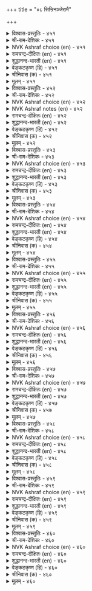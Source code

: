 +++
title = "०८ सिऱ्ऱिनञ्जेरामै"

+++


<details><summary>विश्वास-प्रस्तुतिः - ४५१</summary>

सिऱ्ऱिऩम् अञ्जुम् पॆरुमै सिऱुमैदाऩ्
सुऱ्ऱमाच् चूऴ्न्दु विडुम्। ४५१
</details>

<details><summary>श्री-राम-देशिकः - ४५१</summary>

महान्तो दुष्टसाङ्गत्यात् भीतास्तिष्ठन्ति दूरतः ।  
दुष्टान् बन्धुसमान् कृत्वा नीचास्तुष्यन्ति तैः सह ॥ ४५१॥
</details>

<details><summary>NVK Ashraf choice (en) - ४५१</summary>

०४५१
The great fear the company of the base.
Only the mean take them as kinsmen.
(N.V.K. Ashraf)
</details>

<details><summary>रामचन्द्र-दीक्षितः (en) - ४५१</summary>

451\. ciṟṟiṉam añcum, perumai; ciṟumaitāṉ  
cuṟṟamāc cūḻntuviṭum.

451\. The great dread the company of the ignoble, for the ignoble delight in the company of the mean.  
</details>

<details><summary>शुद्धानन्द-भारती (en) - ४५१</summary>

1\. சிற்றினம் அஞ்சும் பெருமை சிறுமைதான்  
சுற்றமாச் சூழ்ந்து விடும்.  
The ignoble the noble fear  
The mean hold them as kinsmen dear.        451  
</details>

<details><summary>वेङ्कटकृष्ण (हि) - ४५१</summary>

451
ओछों से डरना रहा, उत्तम जन की बान ।  
गले लगाना बन्धु सम, है ओछों की बान ॥
</details>

<details><summary>श्रीनिवास (क) - ४५१</summary>

451. नीचर सहवासक्कॆ अञ्जुवुदु दॊड्डवर गुण; अल्परादवरु मात्र नीचर ऒडनाटदल्लि विचारमाडदॆ तम्मन्नु ऒप्पिसिकॊण्डु बिडुवरु.

</details>

<details><summary>मूलम् - ४५१</summary>

सिऱ्ऱिऩम् अञ्जुम् पॆरुमै सिऱुमैदाऩ्
सुऱ्ऱमाच् चूऴ्न्दु विडुम्। ४५१
</details>

<details><summary>विश्वास-प्रस्तुतिः - ४५२</summary>

निलत्तियल्बाल् नीर्दिरिन् दऱ्ऱागुम् मान्दर्क्कु
इऩत्तियल्ब तागुम् अऱिवु। ४५२
</details>

<details><summary>श्री-राम-देशिकः - ४५२</summary>

भूगतं सलिलं भूमिभेदाद् भिन्नरसं यथा ।  
तथा नरः सङ्गभेदाद् भिन्नभिन्नमतिर्भवेत् ॥ ४५२॥
</details>

<details><summary>NVK Ashraf choice (en) - ४५२</summary>

०४५२
Nature of soil governs the quality of water.
One's wisdom by the nature of company.
(N.V.K. Ashraf)
</details>

<details><summary>NVK Ashraf notes (en) - ४५२</summary>

४५२. Compare with ९५९. Nature of sprout indicates the quality of soil; so does the quality of speech one’s descent. ((N.V.K. Ashraf))
</details>

<details><summary>रामचन्द्र-दीक्षितः (en) - ४५२</summary>

452\. nilattu iyalpāṉ nīr tirintu, aṟṟu ākum;- māntarkku  
‘iṉattu’ iyalpatu ākum, aṟivu.

452\. Water smacks of the soil; The wisdom of man takes the colour of the company he keeps.  
</details>

<details><summary>शुद्धानन्द-भारती (en) - ४५२</summary>

2\. நிலத்தியல்பால் நீர்திரிந் தற்றாகும் மாந்தர்க்கு  
இனத்தியல்ப தாகும் அறிவு.  
With soil changes water's taste  
With mates changes the mental state.        452  
</details>

<details><summary>वेङ्कटकृष्ण (हि) - ४५२</summary>

452
मिट्टी गुणानुसार ज्यों, बदले वारि-स्वभाव ।  
संगति से त्यों मनुज का, बदले बुद्धि-स्वभाव ॥
</details>

<details><summary>श्रीनिवास (क) - ४५२</summary>

452. नॆलद गुणदिन्द (हरियुव) नीरिन गुणवू बदलागुत्तदॆ; अदे रीति मनुष्यन तिळिवळिकॆ कूड ऒडनाटद गुणवन्नु हॊन्दिकॊण्डिरुत्तदॆ.

</details>

<details><summary>मूलम् - ४५२</summary>

निलत्तियल्बाल् नीर्दिरिन् दऱ्ऱागुम् मान्दर्क्कु
इऩत्तियल्ब तागुम् अऱिवु। ४५२
</details>

<details><summary>विश्वास-प्रस्तुतिः - ४५३</summary>

मऩत्ताऩाम् मान्दर्क् कुणर्चि इऩत्ताऩाम्
इऩ्ऩाऩ् ऎऩप्पडुञ् जॊल्। ४५३
</details>

<details><summary>श्री-राम-देशिकः - ४५३</summary>

सामान्यज्ञानजनने मनः कारणमिष्यते ।  
अयं योग्यो न वेत्येतद् ज्ञानं साङ्गत्यहेतुकम् ॥ ४५३॥
</details>

<details><summary>NVK Ashraf choice (en) - ४५३</summary>

०४५३
Perceptions spring from nature
And character from company.
(P.S. Sundaram)
</details>

<details><summary>रामचन्द्र-दीक्षितः (en) - ४५३</summary>

453\. maṉattāṉ ām, māntarkku uṇarcci; iṉattāṉ ām,  
‘iṉṉāṉ’ eṉappaṭum col.

453\. It is the mind that helps a man to gain knowledge; but it is one’s association that makes people say what sort of man he is.  
</details>

<details><summary>शुद्धानन्द-भारती (en) - ४५३</summary>

3\. மனத்தானாம் மாந்தர்க் குணர்ச்சி இனத்தானாம்  
இன்னான் எனப்படுஞ் சொல்.  
Wisdom depends upon the mind  
The worth of man upon his friend.        453  
</details>

<details><summary>वेङ्कटकृष्ण (हि) - ४५३</summary>

453
मनोजन्य है मनुज का, प्राकृत इन्द्रियज्ञान ।  
ऐसा यह  यों नाम तो, संग-जन्य है जान ॥
</details>

<details><summary>श्रीनिवास (क) - ४५३</summary>

453. मनुष्यरिगॆ स्वाभाविकवाद तिळिवळिकॆ मनस्सिनिन्द उण्टागुत्तदॆ; हागॆये ‘अवनु इन्थवनु’ ऎम्ब मातु ऒडनाटदिन्द केळिबरुत्तदॆ.

</details>

<details><summary>मूलम् - ४५३</summary>

मऩत्ताऩाम् मान्दर्क् कुणर्चि इऩत्ताऩाम्
इऩ्ऩाऩ् ऎऩप्पडुञ् जॊल्। ४५३
</details>

<details><summary>विश्वास-प्रस्तुतिः - ४५४</summary>

मऩत्तु ळदुबोलक् काट्टि ऒरुवऱ्कु
इऩत्तुळ तागुम् अऱिवु। ४५४
</details>

<details><summary>श्री-राम-देशिकः - ४५४</summary>

विशेषशेमुषी भायादादौ चित्तनिबन्धना ।  
विमर्शे सापि साङ्गत्यमूलैवेति स्थितिर्धुवा ॥ ४५४॥
</details>

<details><summary>NVK Ashraf choice (en) - ४५४</summary>

०४५४
Wisdom which seems to come from the mind
Comes really from one's company.
(P.S. Sundaram)
</details>

<details><summary>रामचन्द्र-दीक्षितः (en) - ४५४</summary>

454\. maṉattu uḷatu pōlak kāṭṭi, oruvaṟku  
iṉattu uḷatu ākum-aṟivu.

454\. One’s wisdom partakes of the nature of one’s mind and one is known by the company he keeps.  
</details>

<details><summary>शुद्धानन्द-भारती (en) - ४५४</summary>

4\. மனத்து ளதுபோலக் காட்டி ஒருவற்கு  
இனத்துள தாகும் அறிவு.  
Wisdom seems to come from mind  
But it truly flows from the kind.        454  
</details>

<details><summary>वेङ्कटकृष्ण (हि) - ४५४</summary>

454
मनोजन्य सा दीखता, भले बुरे का ज्ञान ।  
संग-जन्य रहता मगर, नर का ऐसा ज्ञान ॥
</details>

<details><summary>श्रीनिवास (क) - ४५४</summary>

454. मनुष्यन तिळिवळिकॆयु अवन मनस्सिन शिशुवॆन्दु तोरिदरू अदु व्यक्तवागुवुदु अवन ऒडनाटदिन्दले.

</details>

<details><summary>मूलम् - ४५४</summary>

मऩत्तु ळदुबोलक् काट्टि ऒरुवऱ्कु
इऩत्तुळ तागुम् अऱिवु। ४५४
</details>

<details><summary>विश्वास-प्रस्तुतिः - ४५५</summary>

मऩन्दूय्मै सॆय्विऩै तूय्मै इरण्डुम्
इऩन्दूय्मै तूवा वरुम्। ४५५
</details>

<details><summary>श्री-राम-देशिकः - ४५५</summary>

चित्तशुद्धिः कार्यशुद्धिरित्येतदुभयं नृणाम् ।  
सत्साङ्गत्यवशादेव भवेदिति विभाव्यताम् ॥ ४५५॥
</details>

<details><summary>NVK Ashraf choice (en) - ४५५</summary>

०४५५
The pure thought and the pure deed, these two,
Come from pure company. *
(P.S. Sundaram)
</details>

<details><summary>रामचन्द्र-दीक्षितः (en) - ४५५</summary>

455\. maṉam tūymai, ceyviṉai tūymai, iraṇṭum  
iṉam tūymai tūvā varum.

455\. Purity of mind and purity of action are of a piece with the purity of one’s associates.  
</details>

<details><summary>शुद्धानन्द-भारती (en) - ४५५</summary>

5\. மனந்தூய்மை செய்வினை தூய்மை இரண்டும்  
இனம்தூய்மை தூவா வரும்.  
Purity of the thought and deed  
Comes from good company indeed.        455  
</details>

<details><summary>वेङ्कटकृष्ण (हि) - ४५५</summary>

455
मन की होना शुद्धता, तथा कर्म की शुद्धि ।  
दोनों का अवलंब है, संगति की परिशुद्धि ॥
</details>

<details><summary>श्रीनिवास (क) - ४५५</summary>

455. मन-शुद्दि, नडॆवळिकॆय शुद्दि इवॆरडू ऒडनाटद शुद्दियन्नु हॊन्दिकॊण्डु बरुत्तवॆ.

</details>

<details><summary>मूलम् - ४५५</summary>

मऩन्दूय्मै सॆय्विऩै तूय्मै इरण्डुम्
इऩन्दूय्मै तूवा वरुम्। ४५५
</details>

<details><summary>विश्वास-प्रस्तुतिः - ४५६</summary>

मऩन्दूयार्क् कॆच्चम्नऩ् ऱागुम् इऩन्दूयार्क्कु
इल्लैनऩ् ऱागा विऩै। ४५६
</details>

<details><summary>श्री-राम-देशिकः - ४५६</summary>

लोके शुद्धमनस्कानां शुद्धा स्याद् भाविसन्ततिः ।  
सत्साङ्गत्यसमेतानां जायते सकलं शुभम् ॥ ४५६॥
</details>

<details><summary>NVK Ashraf choice (en) - ४५६</summary>

०४५६
Good legacy is for the pure-minded.
No evil deeds befall men of pure company.
(N.V.K. Ashraf)
</details>

<details><summary>रामचन्द्र-दीक्षितः (en) - ४५६</summary>

456\. maṉam tūyārkku eccam naṉṟu ākum; iṉam tūyārkku  
illai, naṉṟu ākā viṉai.

456\. A good progeny awaits the pure. There is no effort of one endowed with good company but bears fruit.  
</details>

<details><summary>शुद्धानन्द-भारती (en) - ४५६</summary>

6\. மனம்தூயார்க் கெச்சம்நன் றாகும் இனம்தூயார்க்கு  
இல்லைநன் றாகா வினை.  
Pure-hearted get good progeny  
Pure friendship acts with victory.        456  
</details>

<details><summary>वेङ्कटकृष्ण (हि) - ४५६</summary>

456
पातें सत्सन्तान हैं, जिनका है मन शुद्ध ।  
विफल कर्म होता नहीं, जिनका रंग विशुद्ध ॥
</details>

<details><summary>श्रीनिवास (क) - ४५६</summary>

456. मनशुद्दियुळ्ळवरिगॆ कुलसम्पन्नतॆयू ऒळ्ळॆयदागिये बरुवुदु; ऒडनाटद शुद्दियुळ्ळवरिगॆ ऒळ्ळॆयदागद कार्यवे इल्ल.

</details>

<details><summary>मूलम् - ४५६</summary>

मऩन्दूयार्क् कॆच्चम्नऩ् ऱागुम् इऩन्दूयार्क्कु
इल्लैनऩ् ऱागा विऩै। ४५६
</details>

<details><summary>विश्वास-प्रस्तुतिः - ४५७</summary>

मऩनलम् मऩ्ऩुयिर्क् काक्कम् इऩनलम्
ऎल्लाप् पुगऴुम् तरुम्। ४५७
</details>

<details><summary>श्री-राम-देशिकः - ४५७</summary>

प्रणिनां चित्तसंशुद्धया सम्पत् सञ्जायते ध्रुवम् ।  
सत्साङ्गत्यान्मनःशुद्धया सह कीर्तिरपि ध्रुवा ॥ ४५७॥
</details>

<details><summary>NVK Ashraf choice (en) - ४५७</summary>

०४५७
A good mind is an asset to everyone
While good company contributes to glory.
(P.S. Sundaram)
</details>

<details><summary>रामचन्द्र-दीक्षितः (en) - ४५७</summary>

457\. maṉa nalam maṉ uyirkku ākkam; iṉa nalam  
ellāp pukaḻum tarum.

457\. Company of the pure brings one all glory.  
</details>

<details><summary>शुद्धानन्द-भारती (en) - ४५७</summary>

7\. மனநலம் மன்னுயிர்க் காக்கம் இனநலம்  
எல்லாப் புகழும் தரும்.  
Goodness of mind increases gain  
Good friendship fosters fame again.        457  
</details>

<details><summary>वेङ्कटकृष्ण (हि) - ४५७</summary>

457
मन की शुद्धि मनुष्य को, देती है ऐश्वर्य ।  
सत्संगति तो फिर उसे, देती सब यश वर्य ॥
</details>

<details><summary>श्रीनिवास (क) - ४५७</summary>

457. मनःशुद्दियु बाळिगॆ सिरियागि निल्लुत्तदॆ; ऒडनाटद शुद्दियु ऎल्ला तरद कीर्तिगू कारणवागुत्तदॆ.

</details>

<details><summary>मूलम् - ४५७</summary>

मऩनलम् मऩ्ऩुयिर्क् काक्कम् इऩनलम्
ऎल्लाप् पुगऴुम् तरुम्। ४५७
</details>

<details><summary>विश्वास-प्रस्तुतिः - ४५८</summary>

मऩनलम् नऩ्कुडैय रायिऩुम् साऩ्ऱोर्क्कु
इऩनलम् एमाप् पुडैत्तु। ४५८
</details>

<details><summary>श्री-राम-देशिकः - ४५८</summary>

मनःशुद्धिः पुण्यकृत्यात् स्वयं जायेत केषुचित् ।  
सत्साङ्गत्यं चित्तशुद्धिं वर्धयेत् तादृशेष्वपि ॥ ४५८॥
</details>

<details><summary>NVK Ashraf choice (en) - ४५८</summary>

०४५८
Even though the wise have a good mind,
They strengthen it by good company. *
(N.V.K. Ashraf), (P.S. Sundaram)
</details>

<details><summary>रामचन्द्र-दीक्षितः (en) - ४५८</summary>

458\. maṉa nalam naṉku uṭaiyar āyiṉum, cāṉṟōrkku  
iṉa nalam ēmāppu uṭaittu.

458\. The wise may be pure in mind. Good company is the source of one’s strength.  
</details>

<details><summary>शुद्धानन्द-भारती (en) - ४५८</summary>

8\. மனநலம் நன்குடைய ராயினும் சான்றோர்க்கு  
இனநலம் ஏமாப் புடைத்து.  
Men of wisdom, though good in mind  
In friends of worth a new strength find.        458  
</details>

<details><summary>वेङ्कटकृष्ण (हि) - ४५८</summary>

458
शुद्ध चित्तवाले स्वतः, रहते साधु महान ।  
सत्संगति फिर भी उन्हें, करती शक्ति प्रदान ॥
</details>

<details><summary>श्रीनिवास (क) - ४५८</summary>

458. स्वाभाविकवाद ऒळ्लॆयतनविद्दरू सम्पन्नरादवरिगॆ ऒळ्ळॆय ऒडनाटवु अदन्नु बलपडिसुव शक्तियागि निल्लुत्तदॆ.

</details>

<details><summary>मूलम् - ४५८</summary>

मऩनलम् नऩ्कुडैय रायिऩुम् साऩ्ऱोर्क्कु
इऩनलम् एमाप् पुडैत्तु। ४५८
</details>

<details><summary>विश्वास-प्रस्तुतिः - ४५९</summary>

मऩनलत्तिऩ् आगुम् मऱुमैमऱ् ऱह्दुम्
इऩनलत्तिऩ् एमाप् पुडैत्तु। ४५९
</details>

<details><summary>श्री-राम-देशिकः - ४५९</summary>

आमुष्मिकं सुखं चित्तशुद्धया मन्प्राप्यते नरैः ।  
सत्सङ्गतिः सुखस्यास्य प्राप्तौ विघ्नं निवारयेत् ॥ ४५९॥
</details>

<details><summary>NVK Ashraf choice (en) - ४५९</summary>

०४५९
Purity of mind leads to heaven,
But even that is secured by good company.
(Satguru Subramuniyaswami), (P.S. Sundaram)
</details>

<details><summary>रामचन्द्र-दीक्षितः (en) - ४५९</summary>

459\. maṉa nalattiṉ ākum, maṟumai; maṟṟu aḵtum  
iṉa nalattiṉ ēmāppu uṭaittu.

459\. Heaven awaits the pure of heart; verily it is the reward of good company.  
</details>

<details><summary>शुद्धानन्द-भारती (en) - ४५९</summary>

9\. மனநலத்தின் ஆகும் மறுமைமற் றஃதும்  
இனநலத்தின் ஏமாப் புடைத்து.  
Good mind decides the future bliss  
Good company gains strength to this.        459  
</details>

<details><summary>वेङ्कटकृष्ण (हि) - ४५९</summary>

459
चित्त-शुद्धि परलोक का, देती है आनन्द ।  
वही शुद्धि सत्संग से होती और बुलन्द ॥
</details>

<details><summary>श्रीनिवास (क) - ४५९</summary>

459. ऒळ्ळॆय मनस्सिनिन्द मरुभवदल्लि सुख प्राप्तियागुवुदु; ऒळ्ळॆय ऒडनाटदिन्द अदु मत्तष्टु बलगॊळ्ळुवुदु.

</details>

<details><summary>मूलम् - ४५९</summary>

मऩनलत्तिऩ् आगुम् मऱुमैमऱ् ऱह्दुम्
इऩनलत्तिऩ् एमाप् पुडैत्तु। ४५९
</details>

<details><summary>विश्वास-प्रस्तुतिः - ४६०</summary>

नल्लिऩत्ति ऩूङ्गुन् दुणैयिल्लै तीयिऩत्तिऩ्
अल्लऱ् पडुप्पदूउम् इल्। ४६०
</details>

<details><summary>श्री-राम-देशिकः - ४६०</summary>

सत्सङ्गतिसमं मित्रं न भवेत् सुखसाधनम् ।  
दुसङ्गतिसमः शत्रुरपकर्ता न विद्यते ॥ ४६०॥
</details>

<details><summary>NVK Ashraf choice (en) - ४६०</summary>

०४६०
There is no greater aid than good company,
Nor worse affliction than bad.
(P.S. Sundaram)
</details>

<details><summary>रामचन्द्र-दीक्षितः (en) - ४६०</summary>

460\. nal iṉattiṉ ūṅkum tuṇai illai; tī iṉattiṉ  
allaṟpaṭuppatūum il.

460\. There is no greater evil than the company of the wicked.  
</details>

<details><summary>शुद्धानन्द-भारती (en) - ४६०</summary>

10\. நல்லினத்தி னூங்குந் துணையில்லை தீயினத்தின்  
அல்லற் படுப்பதூஉம் இல்.  
No help good company exeeds;  
The bad to untold anguish leads.        460  
</details>

<details><summary>वेङ्कटकृष्ण (हि) - ४६०</summary>

460
साथी कोई है नहीं, साध- संग से उच्च ।  
बढ़ कर कुसंग से नहीं, शत्रु हानिकर तुच्छ ॥
</details>

<details><summary>श्रीनिवास (क) - ४६०</summary>

460. ऒळ्ळॆय ऒडनाटक्किन्त मिगिलाद रक्षॆयू इल्ल; कॆट्ट ऒडनाटक्किन्त दुःखक्कीडु माडुव हगॆयू इल्ल.
</details>

<details><summary>मूलम् - ४६०</summary>

नल्लिऩत्ति ऩूङ्गुन् दुणैयिल्लै तीयिऩत्तिऩ्
अल्लऱ् पडुप्पदूउम् इल्। ४६०
</details>

